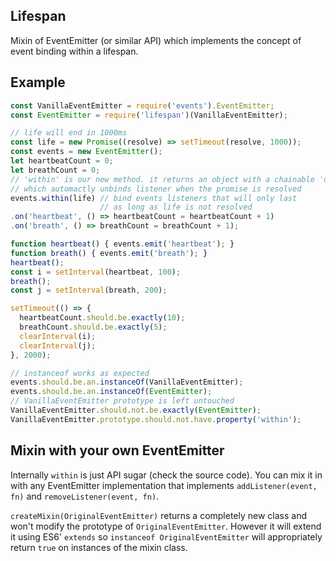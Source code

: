 Lifespan
--------

Mixin of EventEmitter (or similar API) which implements the concept of event binding within a lifespan.


## Example

```js
const VanillaEventEmitter = require('events').EventEmitter;
const EventEmitter = require('lifespan')(VanillaEventEmitter);

// life will end in 1000ms
const life = new Promise((resolve) => setTimeout(resolve, 1000));
const events = new EventEmitter();
let heartbeatCount = 0;
let breathCount = 0;
// 'within' is our new method. it returns an object with a chainable 'on' method
// which automactly unbinds listener when the promise is resolved
events.within(life) // bind events listeners that will only last
                    // as long as life is not resolved
.on('heartbeat', () => heartbeatCount = heartbeatCount + 1)
.on('breath', () => breathCount = breathCount + 1);

function heartbeat() { events.emit('heartbeat'); }
function breath() { events.emit('breath'); }
heartbeat();
const i = setInterval(heartbeat, 100);
breath();
const j = setInterval(breath, 200);

setTimeout(() => {
  heartbeatCount.should.be.exactly(10);
  breathCount.should.be.exactly(5);
  clearInterval(i);
  clearInterval(j);
}, 2000);

// instanceof works as expected
events.should.be.an.instanceOf(VanillaEventEmitter);
events.should.be.an.instanceOf(EventEmitter);
// VanillaEventEmitter prototype is left untouched
VanillaEventEmitter.should.not.be.exactly(EventEmitter);
VanillaEventEmitter.prototype.should.not.have.property('within');

```

## Mixin with your own EventEmitter

Internally `within` is just API sugar (check the source code). You can mix it in with any EventEmitter implementation that implements `addListener(event, fn)` and `removeListener(event, fn)`.

`createMixin(OriginalEventEmitter)` returns a completely new class and won't modify the prototype of `OriginalEventEmitter`. However it will extend it using ES6' `extends` so `instanceof OriginalEventEmitter` will appropriately return `true` on instances of the mixin class.
